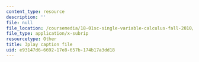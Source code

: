 ```yaml
---
content_type: resource
description: ''
file: null
file_location: /coursemedia/18-01sc-single-variable-calculus-fall-2010/e93147d6669217e8657b174b17a3dd18_Q9iJWDFUspU.srt
file_type: application/x-subrip
resourcetype: Other
title: 3play caption file
uid: e93147d6-6692-17e8-657b-174b17a3dd18
---
```

